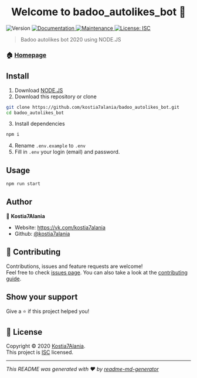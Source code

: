 <h1 align="center">Welcome to badoo_autolikes_bot 👋</h1>
<p>
  <img alt="Version" src="https://img.shields.io/badge/version-1.0.0-blue.svg?cacheSeconds=2592000" />
  <a href="https://github.com/kostia7alania/badoo_autolikes_bot#readme" target="_blank">
    <img alt="Documentation" src="https://img.shields.io/badge/documentation-yes-brightgreen.svg" />
  </a>
  <a href="https://github.com/kostia7alania/badoo_autolikes_bot/graphs/commit-activity" target="_blank">
    <img alt="Maintenance" src="https://img.shields.io/badge/Maintained%3F-yes-green.svg" />
  </a>
  <a href="https://github.com/kostia7alania/badoo_autolikes_bot/blob/master/LICENSE" target="_blank">
    <img alt="License: ISC" src="https://img.shields.io/github/license/kostia7alania/badoo_autolikes_bot" />
  </a>
</p>

> Badoo autolikes bot 2020 using NODE.JS

### 🏠 [Homepage](https://github.com/kostia7alania/badoo_autolikes_bot#readme)

## Install
1) Download <a href="https://nodejs.org/en/download/" target="_blank">NODE.JS</a>
2) Download this repository or clone
```sh
git clone https://github.com/kostia7alania/badoo_autolikes_bot.git
cd badoo_autolikes_bot
```
3) Install dependencies
```sh
npm i
```
4) Rename ```.env.example``` to ```.env```
5) Fill in ```.env``` your login (email) and password.

## Usage

```sh
npm run start
```

## Author

👤 **Kostia7Alania**

* Website: https://vk.com/kostia7alania
* Github: [@kostia7alania](https://github.com/kostia7alania)

## 🤝 Contributing

Contributions, issues and feature requests are welcome!<br />Feel free to check [issues page](https://github.com/kostia7alania/badoo_autolikes_bot/issues). You can also take a look at the [contributing guide](https://github.com/kostia7alania/badoo_autolikes_bot/blob/master/CONTRIBUTING.md).

## Show your support

Give a ⭐️ if this project helped you!

## 📝 License

Copyright © 2020 [Kostia7Alania](https://github.com/kostia7alania).<br />
This project is [ISC](https://github.com/kostia7alania/badoo_autolikes_bot/blob/master/LICENSE) licensed.

***
_This README was generated with ❤️ by [readme-md-generator](https://github.com/kefranabg/readme-md-generator)_
